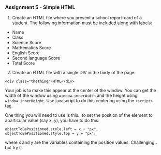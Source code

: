 ### Assignment 5 - Simple HTML

1. Create an HTML file where you present a school report-card of a student. The following information must be included along with labels:
* Name
* Class
* Science Score
* Mathematics Score
* English Score
* Second language Score
* Total Score


2. Create an HTML file with a single DIV in the body of the page:
```
<div class="thething">HTML</div>
```
Your job is to make this appear at the center of the window. You can get the width of the window using ``window.innerWidth`` and the height using ``window.innerHeight``. Use javascript to do this centering using the ``<script>``  tag.

One thing you will need to use is this.. to set the position of the element to aparticular value (say x, y), you have to do this:
```
objectToBePositioned.style.left = x + "px";
objectToBePositioned.style.top = y + "px";
```
where x and y are the variables containing the position values.
Challenging.. but try it.
